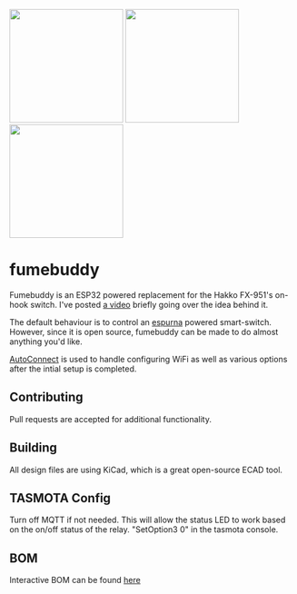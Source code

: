 <img src="https://github.com/gcormier/fumebuddy/blob/master/docs/board-3d.png?raw=true" height="200px" /> <img src="https://github.com/gcormier/fumebuddy/blob/master/docs/back-1.png?raw=true" height="200px" /> <img src="https://github.com/gcormier/fumebuddy/blob/master/docs/back-2.png?raw=true" height="200px" />

# fumebuddy
Fumebuddy is an ESP32 powered replacement for the Hakko FX-951's on-hook switch. I've posted <a href="https://www.youtube.com/watch?v=lx5LyRIb3mM">a video</a> briefly going over the idea behind it.

The default behaviour is to control an <a href="https://github.com/xoseperez/espurna">espurna</a> powered smart-switch. However, since it is open source, fumebuddy can be made to do almost anything you'd like.

<a href="https://github.com/Hieromon/AutoConnect">AutoConnect</a> is used to handle configuring WiFi as well as various options after the intial setup is completed.

## Contributing
Pull requests are accepted for additional functionality.

## Building
All design files are using KiCad, which is a great open-source ECAD tool.

## TASMOTA Config
Turn off MQTT if not needed. This will allow the status LED to work based on the on/off status of the relay. "SetOption3 0" in the tasmota console.

## BOM
Interactive BOM can be found <a href src="https://raw.githubusercontent.com/gcormier/fumebuddy/master/PCB/bom/ibom.html">here</a>






